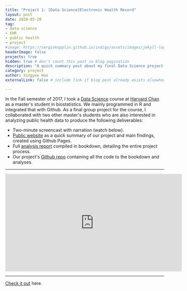 ```yaml
---
title: "Project 1: [Data Science]Electronic Health Record"
layout: post
date: 2020-05-20
tag: 
- data science
- EHR
- public health
- project
#image: https://sergiokopplin.github.io/indigo/assets/images/jekyll-logo-light-solid.png
headerImage: false
projects: true
hidden: true # don't count this post in blog pagination
description: "A quick summary post about my final Data Science project on EHR use."
category: project
author: Xingyue Huo
externalLink: false # include link if blog post already exists elsewhere

---
```


In the Fall semester of 2017, I took a [Data Science](http://datasciencelabs.github.io/) course at [Harvard Chan](https://www.hsph.harvard.edu/) as a master's student in biostatistics. We mainly programmed in R and integrated that with Github. As a final group project for the course, I collaborated with two other master's students who are also interested in analyzing public health data to produce the following deliverables:

- Two-minute screencast with narration (watch below).
- [Public website](https://katwang.github.io/BST-260-Final-Project-Site/) as a quick summary of our project and main findings, created using Github Pages.
- Full [analysis report](https://euniceyeh.github.io/EHR-Project/) compiled in bookdown, detailing the entire project process.
- Our project's [Github repo](https://github.com/euniceyeh/EHR-Project) containing all the code to the bookdown and analyses.
---


<iframe width="560" height="310" src="https://www.youtube.com/embed/ukJsGriRPTc" frameborder="0" marginwidth="0" marginheight="0" scrolling="no" allowfullscreen="true"></iframe>


---

[Check it out](https://sergiokopplin.github.io/indigo/) here.

